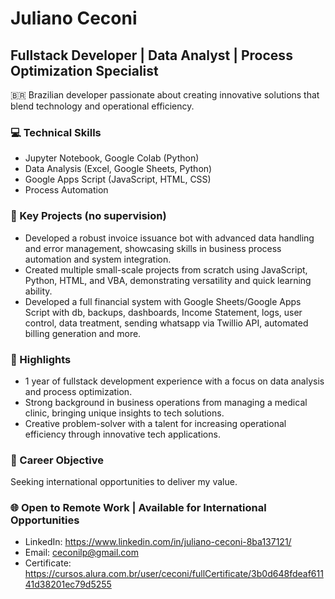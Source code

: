 # Juliano Ceconi
## Fullstack Developer | Data Analyst | Process Optimization Specialist

🇧🇷 Brazilian developer passionate about creating innovative solutions that blend technology and operational efficiency.

### 💻 Technical Skills
- Jupyter Notebook, Google Colab (Python)
- Data Analysis (Excel, Google Sheets, Python)
- Google Apps Script (JavaScript, HTML, CSS)
- Process Automation

### 🚀 Key Projects (no supervision)
- Developed a robust invoice issuance bot with advanced data handling and error management, showcasing skills in business process automation and system integration.
- Created multiple small-scale projects from scratch using JavaScript, Python, HTML, and VBA, demonstrating versatility and quick learning ability.
- Developed a full financial system with Google Sheets/Google Apps Script with db, backups, dashboards, Income Statement, logs, user control, data treatment, sending whatsapp via Twillio API, automated billing generation and more.

### 🌟 Highlights
- 1 year of fullstack development experience with a focus on data analysis and process optimization.
- Strong background in business operations from managing a medical clinic, bringing unique insights to tech solutions.
- Creative problem-solver with a talent for increasing operational efficiency through innovative tech applications.

### 🎯 Career Objective
Seeking international opportunities to deliver my value.

### 🌐 Open to Remote Work | Available for International Opportunities


- LinkedIn: https://www.linkedin.com/in/juliano-ceconi-8ba137121/
- Email: ceconilp@gmail.com
- Certificate: https://cursos.alura.com.br/user/ceconi/fullCertificate/3b0d648fdeaf61141d38201ec79d5255
